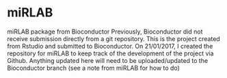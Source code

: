 # miRLAB
miRLAB package from Bioconductor
Previously, Bioconductor did not receive submission directly from a git repository. This is the project created from Rstudio and submitted to Bioconductor.
On 21/01/2017, I created the repository for miRLAB to keep track of the development of the project via Github. Anything updated here will need to be uploaded/updated to the Bioconductor branch (see a note from miRLAB for how to do)
